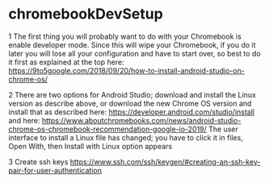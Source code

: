 # chromebookDevSetup

1 The first thing you will probably want to do with your Chromebook is enable developer mode. Since this will wipe your Chromebook, if you do it later you will lose all your configuration and have to start over, so best to do it first as explained at the top here:
https://9to5google.com/2018/09/20/how-to-install-android-studio-on-chrome-os/

2 There are two options for Android Studio; download and install the Linux version as describe above, or download the new Chrome OS version and install that as described here:
https://developer.android.com/studio/install and here: https://www.aboutchromebooks.com/news/android-studio-chrome-os-chromebook-recommendation-google-io-2019/
The user interface to install a Linux file has changed; you have to click it in files, Open With, then Install with Linux option appears

3 Create ssh keys
https://www.ssh.com/ssh/keygen/#creating-an-ssh-key-pair-for-user-authentication
